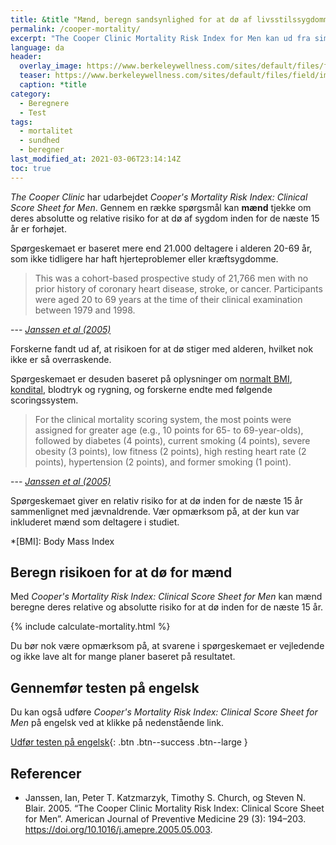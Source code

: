 ```yaml
---
title: &title "Mænd, beregn sandsynlighed for at dø af livsstilssygdomme"
permalink: /cooper-mortality/
excerpt: "The Cooper Clinic Mortality Risk Index for Men kan ud fra simple parametre beregne mænds relative og absolutte risiko for at dø af livsstilssygdomme inden for 15 år."
language: da
header:
  overlay_image: https://www.berkeleywellness.com/sites/default/files/field/image/waist-measurement-MF_998_380.webp
  teaser: https://www.berkeleywellness.com/sites/default/files/field/image/waist-measurement-MF_998_380.webp
  caption: *title
category:
  - Beregnere
  - Test
tags:
  - mortalitet
  - sundhed
  - beregner
last_modified_at: 2021-03-06T23:14:14Z
toc: true
---
```


_The Cooper Clinic_ har udarbejdet _Cooper's Mortality Risk Index: Clinical Score Sheet for Men_. Gennem en række spørgsmål kan **mænd** tjekke om deres absolutte og relative risiko for at dø af sygdom inden for de næste 15 år er forhøjet.

Spørgeskemaet er baseret mere end 21.000 deltagere i alderen 20-69 år, som ikke tidligere har haft hjerteproblemer eller kræftsygdomme.

> This was a cohort-based prospective study of 21,766 men with no prior history of coronary heart disease, stroke, or cancer. Participants were aged 20 to 69 years at the time of their clinical examination between 1979 and 1998.

--- <cite>[Janssen et al (2005)](https://pubmed.ncbi.nlm.nih.gov/16168868/)</cite>

Forskerne fandt ud af, at risikoen for at dø stiger med alderen, hvilket nok ikke er så overraskende. 

Spørgeskemaet er desuden baseret på oplysninger om [normalt BMI](/bmi/), [kondital](/kondital/), blodtryk og rygning, og forskerne endte med følgende scoringssystem.

> For the clinical mortality scoring system, the most points were assigned for greater age (e.g., 10 points for 65- to 69-year-olds), followed by diabetes (4 points), current smoking (4 points), severe obesity (3 points), low fitness (2 points), high resting heart rate (2 points), hypertension (2 points), and former smoking (1 point).

--- <cite>[Janssen et al (2005)](https://pubmed.ncbi.nlm.nih.gov/16168868/)</cite>

Spørgeskemaet giver en relativ risiko for at dø inden for de næste 15 år sammenlignet med jævnaldrende. Vær opmærksom på, at der kun var inkluderet mænd som deltagere i studiet.

*[BMI]: Body Mass Index

## Beregn risikoen for at dø for mænd

Med _Cooper's Mortality Risk Index: Clinical Score Sheet for Men_ kan mænd beregne deres relative og absolutte risiko for at dø inden for de næste 15 år.

{% include calculate-mortality.html %}

Du bør nok være opmærksom på, at svarene i spørgeskemaet er vejledende og ikke lave alt for mange planer baseret på resultatet.

## Gennemfør testen på engelsk

Du kan også udføre _Cooper's Mortality Risk Index: Clinical Score Sheet for Men_ på engelsk ved at klikke på nedenstående link.

[Udfør testen på engelsk](http://www.health-calc.com/health/9-mortality-risk){: .btn .btn--success .btn--large }

## Referencer

- Janssen, Ian, Peter T. Katzmarzyk, Timothy S. Church, og Steven N. Blair. 2005. “The Cooper Clinic Mortality Risk Index: Clinical Score Sheet for Men”. American Journal of Preventive Medicine 29 (3): 194–203. <https://doi.org/10.1016/j.amepre.2005.05.003>.
